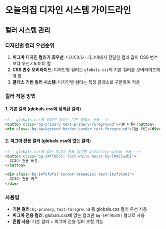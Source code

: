 # 오늘의집 디자인 시스템 가이드라인

## 컬러 시스템 관리

### 디자인별 컬러 우선순위
1. **피그마 디자인 컬러가 최우선**: 디자이너가 피그마에서 전달한 컬러 값이 CSS 변수보다 우선시되어야 함
2. **CSS 변수 오버라이드**: 디자인별 컬러는 `globals.css`의 기본 컬러를 오버라이드해야 함
3. **클래스 기반 컬러 시스템**: 디자인별 컬러는 특정 클래스로 구분하여 적용

### 컬러 적용 방법

#### 1. 기본 컬러 (globals.css에 정의된 컬러)
```html
<!-- globals.css에 정의된 컬러는 기존 클래스 사용 -->
<button class="bg-primary text-primary-foreground">기본 버튼</button>
<div class="bg-background border-border text-foreground">기본 카드</div>
```

#### 2. 피그마 전용 컬러 (globals.css에 없는 컬러)
```html
<!-- globals.css에 없는 피그마 전용 컬러만 arbitrary value 사용 -->
<button class="bg-[#ff6b35] text-white hover:bg-[#e55a2b]">
  피그마 전용 버튼
</button>

<div class="bg-[#f8f9fa] border-[#e6e6e6] text-[#2f3438]">
  피그마 전용 카드
</div>
```

### 사용법
- **기본 컬러**: `bg-primary`, `text-foreground` 등 globals.css 컬러 우선 사용
- **피그마 전용 컬러**: globals.css에 없는 컬러만 `bg-[#ff6b35]` 형태로 사용
- **혼합 사용**: 기본 컬러 + 피그마 전용 컬러 조합 가능

